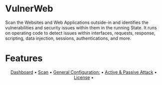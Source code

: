 # VulnerWeb
Scan the Websites and Web Applications outside-in and identifies the vulnerabilities and security issues within them in the running State. It runs on operating code to detect issues within interfaces, requests, response, scripting, data injection, sessions, authentications, and more.
# Features
<p align="center">
  <a href="#dashboard">Dashboard</a> •
  <a href="#scan">Scan</a> •
  <a href="#General-Config">General Configuration:</a> •
  <a href="#attack">Active & Passive Attack</a> •
  <a href="#license">License</a> •
</p>
<br>
